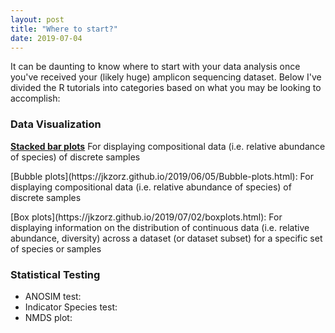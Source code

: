 ```yaml
---
layout: post
title: "Where to start?"
date: 2019-07-04
---
```



It can be daunting to know where to start with your data analysis once you've received your (likely huge) amplicon sequencing dataset. Below I've divided the R tutorials into categories based on what you may be looking to accomplish: 


<h3>Data Visualization</h3>

  <b>[Stacked bar plots](https://jkzorz.github.io/2019/06/05/stacked-bar-plots.html)</b> For displaying compositional data (i.e. relative abundance of species) of discrete samples 
  <p>[Bubble plots](https://jkzorz.github.io/2019/06/05/Bubble-plots.html): For displaying compositional data (i.e. relative abundance of species) of discrete samples
  <p>[Box plots](https://jkzorz.github.io/2019/07/02/boxplots.html): For displaying information on the distribution of continuous data (i.e. relative abundance, diversity) across a dataset (or dataset subset) for a specific set of species or samples




<h3>Statistical Testing</h3>
<ul>
  <li>ANOSIM test: </li>
  <li>Indicator Species test: </li>
  <li>NMDS plot: </li>
  </ul>
  
  
  



